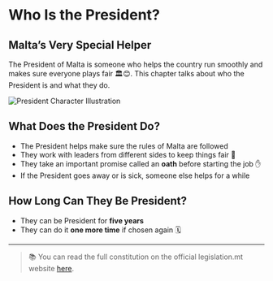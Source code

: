 # Who Is the President?

## Malta’s Very Special Helper

The President of Malta is someone who helps the country run smoothly and makes sure everyone plays fair 🏛️😊. This chapter talks about who the President is and what they do.

![President Character Illustration](../../images/president-cartoon.png)

## What Does the President Do?

- The President helps make sure the rules of Malta are followed
- They work with leaders from different sides to keep things fair 🤝
- They take an important promise called an **oath** before starting the job ✋
- If the President goes away or is sick, someone else helps for a while

## How Long Can They Be President?

- They can be President for **five years**
- They can do it **one more time** if chosen again 🗓️

---

> 📚 You can read the full constitution on the official legislation.mt website [here](https://legislation.mt/eli/const/eng).
